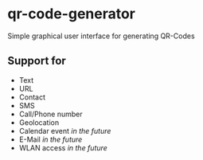 # qr-code-generator

Simple graphical user interface for generating QR-Codes

## Support for

* Text
* URL
* Contact
* SMS
* Call/Phone number
* Geolocation
* Calendar event *in the future*
* E-Mail *in the future*
* WLAN access *in the future*

